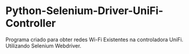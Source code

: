 # Python-Selenium-Driver-UniFi-Controller
Programa criado para obter redes Wi-Fi Existentes na controladora UniFi.
Utilizando Selenium Webdriver.
